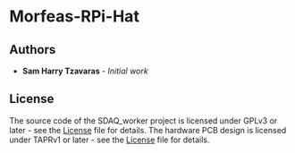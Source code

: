 # Morfeas-RPi-Hat


## Authors
* **Sam Harry Tzavaras** - *Initial work*

## License
The source code of the SDAQ_worker project is licensed under GPLv3 or later - see the [License](LICENSE) file for details.
The hardware PCB design is licensed under TAPRv1 or later - see the [License](Hardware/TAPR_Open_Hardware_License_v1.0.pdf) file for details.



